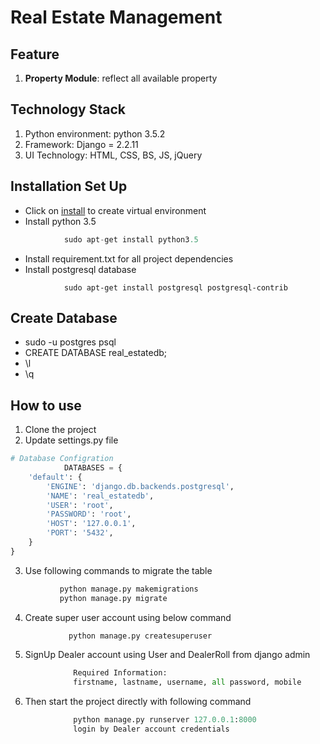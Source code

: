 # Real Estate Management

## Feature
1. __Property Module__: reflect all available property

## Technology Stack
1. Python environment: python 3.5.2
1. Framework: Django = 2.2.11
1. UI Technology: HTML, CSS, BS, JS, jQuery

## Installation Set Up
* Click on [install](https://pypi.org/project/virtualenv/) to create virtual environment
* Install python 3.5
```python
            sudo apt-get install python3.5
```
* Install requirement.txt for all project dependencies
* Install postgresql database
```batch
            sudo apt-get install postgresql postgresql-contrib
```

## Create Database

* sudo -u postgres psql
* CREATE DATABASE real_estatedb;
* \l
* \q

## How to use

1. Clone the project
1. Update settings.py file
```python
# Database Configration
            DATABASES = {
    'default': {
        'ENGINE': 'django.db.backends.postgresql',
        'NAME': 'real_estatedb',
        'USER': 'root',
        'PASSWORD': 'root',
        'HOST': '127.0.0.1',
        'PORT': '5432',
    }
}
```
3. Use following commands to migrate the table
```python
           python manage.py makemigrations
           python manage.py migrate
```
4. Create super user account using below command
```python
             python manage.py createsuperuser
```
5. SignUp Dealer account using User and DealerRoll from django admin
```python
              Required Information:
              firstname, lastname, username, all password, mobile
```
6. Then start the project directly with following command
```python
              python manage.py runserver 127.0.0.1:8000
              login by Dealer account credentials
```
